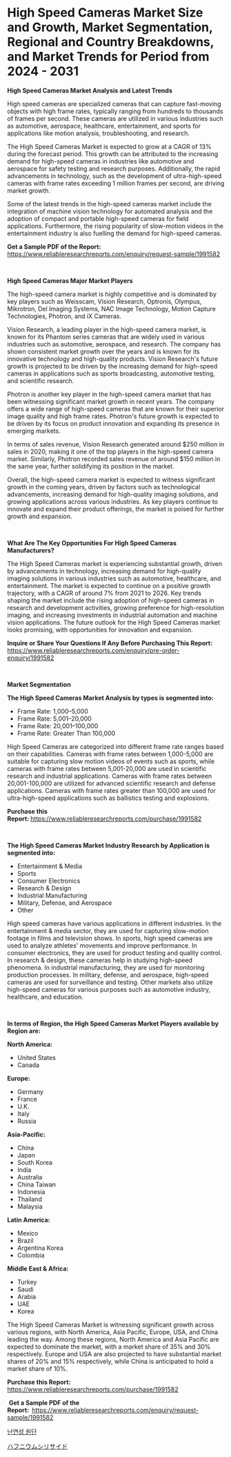 <p><h1>High Speed Cameras Market Size and Growth, Market Segmentation, Regional and Country Breakdowns, and Market Trends for Period from 2024 -  2031</h1></p><p><strong>High Speed Cameras Market Analysis and Latest Trends</strong></p>
<p><p>High speed cameras are specialized cameras that can capture fast-moving objects with high frame rates, typically ranging from hundreds to thousands of frames per second. These cameras are utilized in various industries such as automotive, aerospace, healthcare, entertainment, and sports for applications like motion analysis, troubleshooting, and research.</p><p>The High Speed Cameras Market is expected to grow at a CAGR of 13% during the forecast period. This growth can be attributed to the increasing demand for high-speed cameras in industries like automotive and aerospace for safety testing and research purposes. Additionally, the rapid advancements in technology, such as the development of ultra-high-speed cameras with frame rates exceeding 1 million frames per second, are driving market growth.</p><p>Some of the latest trends in the high-speed cameras market include the integration of machine vision technology for automated analysis and the adoption of compact and portable high-speed cameras for field applications. Furthermore, the rising popularity of slow-motion videos in the entertainment industry is also fuelling the demand for high-speed cameras.</p></p>
<p><strong>Get a Sample PDF of the Report:&nbsp;</strong> <a href="https://www.reliableresearchreports.com/enquiry/request-sample/1991582">https://www.reliableresearchreports.com/enquiry/request-sample/1991582</a></p>
<p>&nbsp;</p>
<p><strong>High Speed Cameras Major Market Players</strong></p>
<p><p>The high-speed camera market is highly competitive and is dominated by key players such as Weisscam, Vision Research, Optronis, Olympus, Mikrotron, Del Imaging Systems, NAC Image Technology, Motion Capture Technologies, Photron, and iX Cameras.</p><p>Vision Research, a leading player in the high-speed camera market, is known for its Phantom series cameras that are widely used in various industries such as automotive, aerospace, and research. The company has shown consistent market growth over the years and is known for its innovative technology and high-quality products. Vision Research's future growth is projected to be driven by the increasing demand for high-speed cameras in applications such as sports broadcasting, automotive testing, and scientific research.</p><p>Photron is another key player in the high-speed camera market that has been witnessing significant market growth in recent years. The company offers a wide range of high-speed cameras that are known for their superior image quality and high frame rates. Photron's future growth is expected to be driven by its focus on product innovation and expanding its presence in emerging markets.</p><p>In terms of sales revenue, Vision Research generated around $250 million in sales in 2020, making it one of the top players in the high-speed camera market. Similarly, Photron recorded sales revenue of around $150 million in the same year, further solidifying its position in the market.</p><p>Overall, the high-speed camera market is expected to witness significant growth in the coming years, driven by factors such as technological advancements, increasing demand for high-quality imaging solutions, and growing applications across various industries. As key players continue to innovate and expand their product offerings, the market is poised for further growth and expansion.</p></p>
<p>&nbsp;</p>
<p><strong>What Are The Key Opportunities For High Speed Cameras Manufacturers?</strong></p>
<p><p>The High Speed Cameras market is experiencing substantial growth, driven by advancements in technology, increasing demand for high-quality imaging solutions in various industries such as automotive, healthcare, and entertainment. The market is expected to continue on a positive growth trajectory, with a CAGR of around 7% from 2021 to 2026. Key trends shaping the market include the rising adoption of high-speed cameras in research and development activities, growing preference for high-resolution imaging, and increasing investments in industrial automation and machine vision applications. The future outlook for the High Speed Cameras market looks promising, with opportunities for innovation and expansion.</p></p>
<p><strong>Inquire or Share Your Questions If Any Before Purchasing This Report:</strong> <a href="https://www.reliableresearchreports.com/enquiry/pre-order-enquiry/1991582">https://www.reliableresearchreports.com/enquiry/pre-order-enquiry/1991582</a></p>
<p>&nbsp;</p>
<p><strong>Market Segmentation</strong></p>
<p><strong>The High Speed Cameras Market Analysis by types is segmented into:</strong></p>
<p><ul><li>Frame Rate: 1,000–5,000</li><li>Frame Rate: 5,001–20,000</li><li>Frame Rate: 20,001–100,000</li><li>Frame Rate: Greater Than 100,000</li></ul></p>
<p><p>High Speed Cameras are categorized into different frame rate ranges based on their capabilities. Cameras with frame rates between 1,000-5,000 are suitable for capturing slow motion videos of events such as sports, while cameras with frame rates between 5,001-20,000 are used in scientific research and industrial applications. Cameras with frame rates between 20,001-100,000 are utilized for advanced scientific research and defense applications. Cameras with frame rates greater than 100,000 are used for ultra-high-speed applications such as ballistics testing and explosions.</p></p>
<p><strong>Purchase this Report:&nbsp;</strong><a href="https://www.reliableresearchreports.com/purchase/1991582">https://www.reliableresearchreports.com/purchase/1991582</a></p>
<p>&nbsp;</p>
<p><strong>The High Speed Cameras Market Industry Research by Application is segmented into:</strong></p>
<p><ul><li>Entertainment & Media</li><li>Sports</li><li>Consumer Electronics</li><li>Research & Design</li><li>Industrial Manufacturing</li><li>Military, Defense, and Aerospace</li><li>Other</li></ul></p>
<p><p>High speed cameras have various applications in different industries. In the entertainment & media sector, they are used for capturing slow-motion footage in films and television shows. In sports, high speed cameras are used to analyze athletes' movements and improve performance. In consumer electronics, they are used for product testing and quality control. In research & design, these cameras help in studying high-speed phenomena. In industrial manufacturing, they are used for monitoring production processes. In military, defense, and aerospace, high-speed cameras are used for surveillance and testing. Other markets also utilize high-speed cameras for various purposes such as automotive industry, healthcare, and education.</p></p>
<p>&nbsp;</p>
<p><strong>In terms of Region, the High Speed Cameras Market Players available by Region are:</strong></p>
<p>
    <p> <strong> North America: </strong>
        <ul>
            <li>United States</li>
            <li>Canada</li>
        </ul>
        </p> 
    <p> <strong> Europe: </strong>
        <ul>
            <li>Germany</li>
            <li>France</li>
            <li>U.K.</li>
            <li>Italy</li>
            <li>Russia</li>
        </ul>
        </p> 
    <p> <strong> Asia-Pacific: </strong>
        <ul>
            <li>China</li>
            <li>Japan</li>
            <li>South Korea</li>
            <li>India</li>
            <li>Australia</li>
            <li>China Taiwan</li>
            <li>Indonesia</li>
            <li>Thailand</li>
            <li>Malaysia</li>
        </ul>
        </p> 
    <p> <strong> Latin America: </strong>
        <ul>
            <li>Mexico</li>
            <li>Brazil</li>
            <li>Argentina Korea</li>
            <li>Colombia</li>
        </ul>
        </p> 
    <p> <strong> Middle East & Africa: </strong>
        <ul>
            <li>Turkey</li>
            <li>Saudi</li>
            <li>Arabia</li>
            <li>UAE</li>
            <li>Korea</li>
        </ul>
    </p>
    </p>
<p><p>The High Speed Cameras Market is witnessing significant growth across various regions, with North America, Asia Pacific, Europe, USA, and China leading the way. Among these regions, North America and Asia Pacific are expected to dominate the market, with a market share of 35% and 30% respectively. Europe and USA are also projected to have substantial market shares of 20% and 15% respectively, while China is anticipated to hold a market share of 10%.</p></p>
<p><strong>Purchase this Report: </strong><a href="https://www.reliableresearchreports.com/purchase/1991582">https://www.reliableresearchreports.com/purchase/1991582</a></p>
<p>&nbsp;<strong>Get a Sample PDF of the Report:&nbsp;&nbsp;</strong><a href="https://www.reliableresearchreports.com/enquiry/request-sample/1991582">https://www.reliableresearchreports.com/enquiry/request-sample/1991582</a></p>
<p><strong></strong></p>
<p><p><a href="https://github.com/jntpkh496620/Market-Research-Report-List-1/blob/main/47056648367.md">난연성 원단</a></p><p><a href="https://github.com/lababdou/Market-Research-Report-List-3/blob/main/96189299215.md">ハフニウムシリサイド</a></p></p>